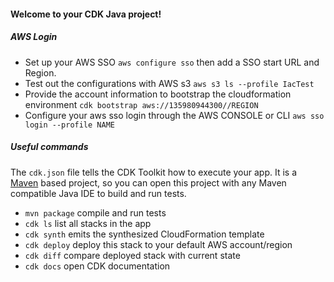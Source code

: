 #### Welcome to your CDK Java project!

##### AWS Login
- Set up your AWS SSO `aws configure sso` then add a SSO start URL and Region.
- Test out the configurations with AWS s3 `aws s3 ls --profile IacTest`
- Provide the account information to bootstrap the cloudformation environment `cdk bootstrap aws://135980944300//REGION`
- Configure your aws sso login through the AWS CONSOLE or CLI `aws sso login --profile NAME`

##### Useful commands
The `cdk.json` file tells the CDK Toolkit how to execute your app.
It is a [Maven](https://maven.apache.org/) based project, so you can open this project with any Maven compatible Java IDE to build and run tests.

 * `mvn package`     compile and run tests
 * `cdk ls`          list all stacks in the app
 * `cdk synth`       emits the synthesized CloudFormation template
 * `cdk deploy`      deploy this stack to your default AWS account/region
 * `cdk diff`        compare deployed stack with current state
 * `cdk docs`        open CDK documentation
